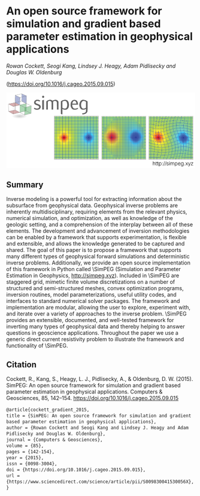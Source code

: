 # An open source framework for simulation and gradient based parameter estimation in geophysical applications 

_Rowan Cockett, Seogi Kang, Lindsey J. Heagy, Adam Pidlisecky and Douglas W. Oldenburg_

(https://doi.org/10.1016/j.cageo.2015.09.015)

![mappingDC](./paper/thumbnail.png)

## Summary

Inverse modeling is a powerful tool for extracting information about the subsurface from geophysical data. Geophysical inverse problems are inherently multidisciplinary, requiring elements from the relevant physics, numerical simulation, and optimization, as well as knowledge of the geologic setting, and a comprehension of the interplay between all of these elements. The development and advancement of inversion methodologies can be enabled by a framework that supports experimentation, is flexible and extensible, and allows the knowledge generated to be captured and shared. The goal of this paper is to propose a framework that supports many different types of geophysical forward simulations and deterministic inverse problems. Additionally, we provide an open source implementation of this framework in Python called \SimPEG (Simulation and Parameter Estimation in Geophysics, http://simpeg.xyz). Included in \SimPEG are staggered grid, mimetic finite volume discretizations on a number of structured and semi-structured meshes, convex optimization programs, inversion routines, model parameterizations, useful utility codes, and interfaces to standard numerical solver packages. The framework and implementation are modular, allowing the user to explore, experiment with, and iterate over a variety of approaches to the inverse problem. \SimPEG provides an extensible, documented, and well-tested framework for inverting many types of geophysical data and thereby helping to answer questions in geoscience applications. Throughout the paper we use a generic direct current resistivity problem to illustrate the framework and functionality of \SimPEG.
 

## Citation

Cockett, R., Kang, S., Heagy, L. J., Pidlisecky, A., & Oldenburg, D. W. (2015). SimPEG: An open source framework for simulation and gradient based parameter estimation in geophysical applications. Computers & Geosciences, 85, 142–154. https://doi.org/10.1016/j.cageo.2015.09.015

```
@article{cockett_gradient_2015,
title = {SimPEG: An open source framework for simulation and gradient based parameter estimation in geophysical applications},
author = {Rowan Cockett and Seogi Kang and Lindsey J. Heagy and Adam Pidlisecky and Douglas W. Oldenburg},
journal = {Computers & Geosciences},
volume = {85},
pages = {142-154},
year = {2015},
issn = {0098-3004},
doi = {https://doi.org/10.1016/j.cageo.2015.09.015},
url = {https://www.sciencedirect.com/science/article/pii/S009830041530056X},
}

```
